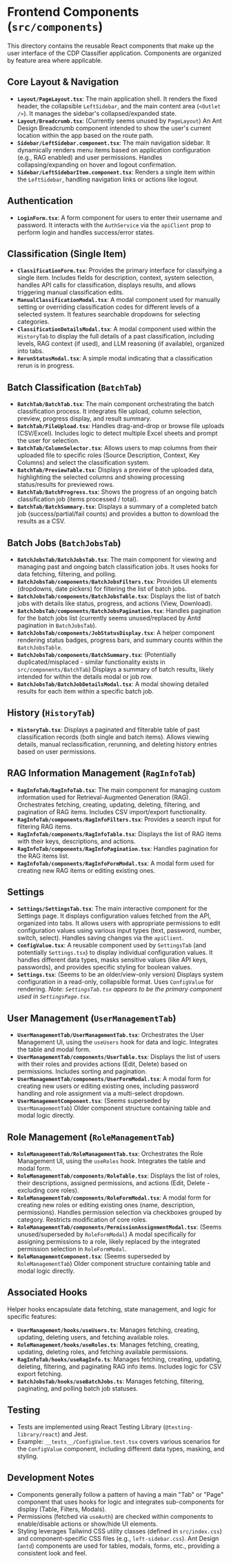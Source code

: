 # Frontend Components (`src/components`)

This directory contains the reusable React components that make up the user interface of the CDP Classifier application. Components are organized by feature area where applicable.

## Core Layout & Navigation

*   **`Layout/PageLayout.tsx`**: The main application shell. It renders the fixed header, the collapsible `LeftSidebar`, and the main content area (`<Outlet />`). It manages the sidebar's collapsed/expanded state.
*   **`Layout/Breadcrumb.tsx`**: (Currently seems unused by `PageLayout`) An Ant Design Breadcrumb component intended to show the user's current location within the app based on the route path.
*   **`Sidebar/LeftSidebar.component.tsx`**: The main navigation sidebar. It dynamically renders menu items based on application configuration (e.g., RAG enabled) and user permissions. Handles collapsing/expanding on hover and logout confirmation.
*   **`Sidebar/LeftSidebarItem.component.tsx`**: Renders a single item within the `LeftSidebar`, handling navigation links or actions like logout.

## Authentication

*   **`LoginForm.tsx`**: A form component for users to enter their username and password. It interacts with the `AuthService` via the `apiClient` prop to perform login and handles success/error states.

## Classification (Single Item)

*   **`ClassificationForm.tsx`**: Provides the primary interface for classifying a single item. Includes fields for description, context, system selection, handles API calls for classification, displays results, and allows triggering manual classification edits.
*   **`ManualClassificationModal.tsx`**: A modal component used for manually setting or overriding classification codes for different levels of a selected system. It features searchable dropdowns for selecting categories.
*   **`ClassificationDetailsModal.tsx`**: A modal component used within the `HistoryTab` to display the full details of a past classification, including levels, RAG context (if used), and LLM reasoning (if available), organized into tabs.
*   **`RerunStatusModal.tsx`**: A simple modal indicating that a classification rerun is in progress.

## Batch Classification (`BatchTab`)

*   **`BatchTab/BatchTab.tsx`**: The main component orchestrating the batch classification process. It integrates file upload, column selection, preview, progress display, and result summary.
*   **`BatchTab/FileUpload.tsx`**: Handles drag-and-drop or browse file uploads (CSV/Excel). Includes logic to detect multiple Excel sheets and prompt the user for selection.
*   **`BatchTab/ColumnSelector.tsx`**: Allows users to map columns from their uploaded file to specific roles (Source Description, Context, Key Columns) and select the classification system.
*   **`BatchTab/PreviewTable.tsx`**: Displays a preview of the uploaded data, highlighting the selected columns and showing processing status/results for previewed rows.
*   **`BatchTab/BatchProgress.tsx`**: Shows the progress of an ongoing batch classification job (items processed / total).
*   **`BatchTab/BatchSummary.tsx`**: Displays a summary of a completed batch job (success/partial/fail counts) and provides a button to download the results as a CSV.

## Batch Jobs (`BatchJobsTab`)

*   **`BatchJobsTab/BatchJobsTab.tsx`**: The main component for viewing and managing past and ongoing batch classification jobs. It uses hooks for data fetching, filtering, and polling.
*   **`BatchJobsTab/components/BatchJobsFilters.tsx`**: Provides UI elements (dropdowns, date pickers) for filtering the list of batch jobs.
*   **`BatchJobsTab/components/BatchJobsTable.tsx`**: Displays the list of batch jobs with details like status, progress, and actions (View, Download).
*   **`BatchJobsTab/components/BatchJobsPagination.tsx`**: Handles pagination for the batch jobs list (currently seems unused/replaced by Antd pagination in `BatchJobsTab`).
*   **`BatchJobsTab/components/JobStatusDisplay.tsx`**: A helper component rendering status badges, progress bars, and summary counts within the `BatchJobsTable`.
*   **`BatchJobsTab/components/BatchSummary.tsx`**: (Potentially duplicated/misplaced - similar functionality exists in `src/components/BatchTab`) Displays a summary of batch results, likely intended for within the details modal or job row.
*   **`BatchJobsTab/BatchJobDetailsModal.tsx`**: A modal showing detailed results for each item within a specific batch job.

## History (`HistoryTab`)

*   **`HistoryTab.tsx`**: Displays a paginated and filterable table of past classification records (both single and batch items). Allows viewing details, manual reclassification, rerunning, and deleting history entries based on user permissions.

## RAG Information Management (`RagInfoTab`)

*   **`RagInfoTab/RagInfoTab.tsx`**: The main component for managing custom information used for Retrieval-Augmented Generation (RAG). Orchestrates fetching, creating, updating, deleting, filtering, and pagination of RAG items. Includes CSV import/export functionality.
*   **`RagInfoTab/components/RagInfoFilters.tsx`**: Provides a search input for filtering RAG items.
*   **`RagInfoTab/components/RagInfoTable.tsx`**: Displays the list of RAG items with their keys, descriptions, and actions.
*   **`RagInfoTab/components/RagInfoPagination.tsx`**: Handles pagination for the RAG items list.
*   **`RagInfoTab/components/RagInfoFormModal.tsx`**: A modal form used for creating new RAG items or editing existing ones.

## Settings

*   **`Settings/SettingsTab.tsx`**: The main interactive component for the Settings page. It displays configuration values fetched from the API, organized into tabs. It allows users with appropriate permissions to edit configuration values using various input types (text, password, number, switch, select). Handles saving changes via the `apiClient`.
*   **`ConfigValue.tsx`**: A reusable component used by `SettingsTab` (and potentially `Settings.tsx`) to display individual configuration values. It handles different data types, masks sensitive values (like API keys, passwords), and provides specific styling for boolean values.
*   **`Settings.tsx`**: (Seems to be an older/view-only version) Displays system configuration in a read-only, collapsible format. Uses `ConfigValue` for rendering. *Note: `SettingsTab.tsx` appears to be the primary component used in `SettingsPage.tsx`.*

## User Management (`UserManagementTab`)

*   **`UserManagementTab/UserManagementTab.tsx`**: Orchestrates the User Management UI, using the `useUsers` hook for data and logic. Integrates the table and modal form.
*   **`UserManagementTab/components/UserTable.tsx`**: Displays the list of users with their roles and provides actions (Edit, Delete) based on permissions. Includes sorting and pagination.
*   **`UserManagementTab/components/UserFormModal.tsx`**: A modal form for creating new users or editing existing ones, including password handling and role assignment via a multi-select dropdown.
*   **`UserManagementComponent.tsx`**: (Seems superseded by `UserManagementTab`) Older component structure containing table and modal logic directly.

## Role Management (`RoleManagementTab`)

*   **`RoleManagementTab/RoleManagementTab.tsx`**: Orchestrates the Role Management UI, using the `useRoles` hook. Integrates the table and modal form.
*   **`RoleManagementTab/components/RoleTable.tsx`**: Displays the list of roles, their descriptions, assigned permissions, and actions (Edit, Delete - excluding core roles).
*   **`RoleManagementTab/components/RoleFormModal.tsx`**: A modal form for creating new roles or editing existing ones (name, description, permissions). Handles permission selection via checkboxes grouped by category. Restricts modification of core roles.
*   **`RoleManagementTab/components/PermissionAssignmentModal.tsx`**: (Seems unused/superseded by `RoleFormModal`) A modal specifically for assigning permissions to a role, likely replaced by the integrated permission selection in `RoleFormModal`.
*   **`RoleManagementComponent.tsx`**: (Seems superseded by `RoleManagementTab`) Older component structure containing table and modal logic directly.

## Associated Hooks

Helper hooks encapsulate data fetching, state management, and logic for specific features:

*   **`UserManagement/hooks/useUsers.ts`**: Manages fetching, creating, updating, deleting users, and fetching available roles.
*   **`RoleManagement/hooks/useRoles.ts`**: Manages fetching, creating, updating, deleting roles, and fetching available permissions.
*   **`RagInfoTab/hooks/useRagInfo.ts`**: Manages fetching, creating, updating, deleting, filtering, and paginating RAG info items. Includes logic for CSV export fetching.
*   **`BatchJobsTab/hooks/useBatchJobs.ts`**: Manages fetching, filtering, paginating, and polling batch job statuses.

## Testing

*   Tests are implemented using React Testing Library (`@testing-library/react`) and Jest.
*   Example: `__tests__/ConfigValue.test.tsx` covers various scenarios for the `ConfigValue` component, including different data types, masking, and styling.

## Development Notes

*   Components generally follow a pattern of having a main "Tab" or "Page" component that uses hooks for logic and integrates sub-components for display (Table, Filters, Modals).
*   Permissions (fetched via `useAuth`) are checked within components to enable/disable actions or show/hide UI elements.
*   Styling leverages Tailwind CSS utility classes (defined in `src/index.css`) and component-specific CSS files (e.g., `left-sidebar.css`). Ant Design (`antd`) components are used for tables, modals, forms, etc., providing a consistent look and feel.